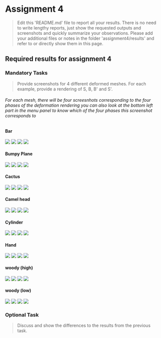 # Assignment 4

> Edit this 'README.md' file to report all your results. There is no need to write lengthy reports, just show the requested outputs and screenshots and quickly summarize your observations. Please add your additional files or notes in the folder 'assignment4/results' and refer to or directly show them in this page.

## Required results for assignment 4

### Mandatory Tasks

> Provide screenshots for 4 different deformed meshes. For each example, provide a rendering of S, B, B' and S'.

###### For each mesh, there will be four screesnhots corresponding to the four phases of the deformation rendering you can also look at the bottom left part in the menu panel to know which of the four phases this screenshot corresponds to

#### Bar
![](screenshots/bar-s.png)
![](screenshots/bar-b.png)
![](screenshots/bar-b'.png)
![](screenshots/bar-s'.png)



#### Bumpy Plane
![](screenshots/bumpy_plane-s.png)
![](screenshots/bumpy_plane-b.png)
![](screenshots/bumpy_plane-b'.png)
![](screenshots/bumpy_plane-s'.png)



#### Cactus
![](screenshots/cactus-s.png)
![](screenshots/cactus-b.png)
![](screenshots/cactus-b'.png)
![](screenshots/cactus-s'.png)



#### Camel head
![](screenshots/camel_head-s.png)
![](screenshots/camel_head-b.png)
![](screenshots/camel_head-b'.png)
![](screenshots/camel_head-s'.png)



#### Cylinder
![](screenshots/cylinder-s.png)
![](screenshots/cylinder-b.png)
![](screenshots/cylinder-b'.png)
![](screenshots/cylinder-s'.png)



#### Hand
![](screenshots/hand-s.png)
![](screenshots/hand-b.png)
![](screenshots/hand-b'.png)
![](screenshots/hand-s'.png)



#### woody (high)
![](screenshots/woody-hi-s.png)
![](screenshots/woody-hi-b.png)
![](screenshots/woody-hi-b'.png)
![](screenshots/woody-hi-s'.png)



#### woody (low)
![](screenshots/woody-lo-s.png)
![](screenshots/woody-lo-b.png)
![](screenshots/woody-lo-b'.png)
![](screenshots/woody-lo-s'.png)



### Optional Task

> Discuss and show the differences to the results from the previous task. 
